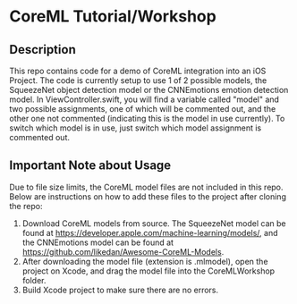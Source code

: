 # CoreML Tutorial/Workshop

## Description
This repo contains code for a demo of CoreML integration into an iOS Project. The code is currently setup to use 1 of 2 possible models, the SqueezeNet object detection model or the CNNEmotions emotion detection model. In ViewController.swift, you will find a variable called "model" and two possible assignments, one of which will be commented out, and the other one not commented (indicating this is the model in use currently). To switch which model is in use, just switch which model assignment is commented out.

## Important Note about Usage
Due to file size limits, the CoreML model files are not included in this repo. Below are instructions on how to add these files to the project after cloning the repo:
1. Download CoreML models from source. The SqueezeNet model can be found at https://developer.apple.com/machine-learning/models/, and the CNNEmotions model can be found at https://github.com/likedan/Awesome-CoreML-Models.
2. After downloading the model file (extension is .mlmodel), open the project on Xcode, and drag the model file into the CoreMLWorkshop folder.
3. Build Xcode project to make sure there are no errors.